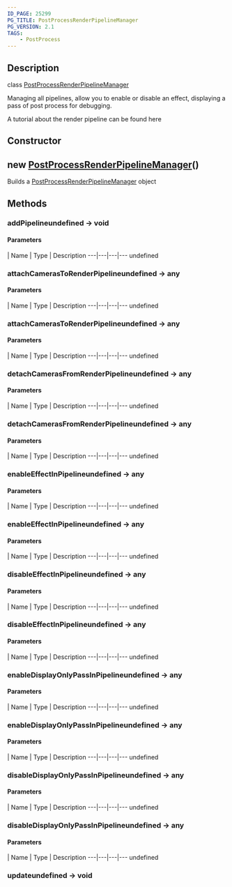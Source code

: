 ```yaml
---
ID_PAGE: 25299
PG_TITLE: PostProcessRenderPipelineManager
PG_VERSION: 2.1
TAGS:
    - PostProcess
---
```

## Description

class [PostProcessRenderPipelineManager](/classes/2.4/PostProcessRenderPipelineManager)

Managing all pipelines, allow you to enable or disable an effect, displaying a pass of post process for debugging.

A tutorial about the render pipeline can be found here

## Constructor

## new [PostProcessRenderPipelineManager](/classes/2.4/PostProcessRenderPipelineManager)()

Builds a [PostProcessRenderPipelineManager](/classes/2.4/PostProcessRenderPipelineManager) object
## Methods

### addPipelineundefined &rarr; void



#### Parameters
 | Name | Type | Description
---|---|---|---
undefined
### attachCamerasToRenderPipelineundefined &rarr; any



#### Parameters
 | Name | Type | Description
---|---|---|---
undefined
### attachCamerasToRenderPipelineundefined &rarr; any



#### Parameters
 | Name | Type | Description
---|---|---|---
undefined
### detachCamerasFromRenderPipelineundefined &rarr; any



#### Parameters
 | Name | Type | Description
---|---|---|---
undefined
### detachCamerasFromRenderPipelineundefined &rarr; any



#### Parameters
 | Name | Type | Description
---|---|---|---
undefined
### enableEffectInPipelineundefined &rarr; any



#### Parameters
 | Name | Type | Description
---|---|---|---
undefined
### enableEffectInPipelineundefined &rarr; any



#### Parameters
 | Name | Type | Description
---|---|---|---
undefined
### disableEffectInPipelineundefined &rarr; any



#### Parameters
 | Name | Type | Description
---|---|---|---
undefined
### disableEffectInPipelineundefined &rarr; any



#### Parameters
 | Name | Type | Description
---|---|---|---
undefined
### enableDisplayOnlyPassInPipelineundefined &rarr; any



#### Parameters
 | Name | Type | Description
---|---|---|---
undefined
### enableDisplayOnlyPassInPipelineundefined &rarr; any



#### Parameters
 | Name | Type | Description
---|---|---|---
undefined
### disableDisplayOnlyPassInPipelineundefined &rarr; any



#### Parameters
 | Name | Type | Description
---|---|---|---
undefined
### disableDisplayOnlyPassInPipelineundefined &rarr; any



#### Parameters
 | Name | Type | Description
---|---|---|---
undefined
### updateundefined &rarr; void


